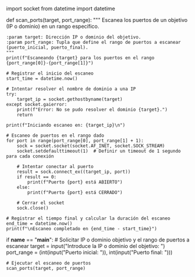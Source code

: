 import socket
from datetime import datetime

def scan_ports(target, port_range):
    """
    Escanea los puertos de un objetivo (IP o dominio) en un rango específico.

    :param target: Dirección IP o dominio del objetivo.
    :param port_range: Tupla que define el rango de puertos a escanear (puerto_inicial, puerto_final).
    """
    print(f"Escaneando {target} para los puertos en el rango {port_range[0]}-{port_range[1]}")
    
    # Registrar el inicio del escaneo
    start_time = datetime.now()

    # Intentar resolver el nombre de dominio a una IP
    try:
        target_ip = socket.gethostbyname(target)
    except socket.gaierror:
        print(f"Error: No se pudo resolver el dominio {target}.")
        return

    print(f"Iniciando escaneo en: {target_ip}\n")

    # Escaneo de puertos en el rango dado
    for port in range(port_range[0], port_range[1] + 1):
        sock = socket.socket(socket.AF_INET, socket.SOCK_STREAM)
        socket.setdefaulttimeout(1)  # Definir un timeout de 1 segundo para cada conexión

        # Intentar conectar al puerto
        result = sock.connect_ex((target_ip, port))
        if result == 0:
            print(f"Puerto {port} está ABIERTO")
        else:
            print(f"Puerto {port} está CERRADO")
        
        # Cerrar el socket
        sock.close()

    # Registrar el tiempo final y calcular la duración del escaneo
    end_time = datetime.now()
    print(f"\nEscaneo completado en {end_time - start_time}")


if __name__ == "__main__":
    # Solicitar IP o dominio objetivo y el rango de puertos a escanear
    target = input("Introduce la IP o dominio del objetivo: ")
    port_range = (int(input("Puerto inicial: ")), int(input("Puerto final: ")))

    # Ejecutar el escaneo de puertos
    scan_ports(target, port_range)

